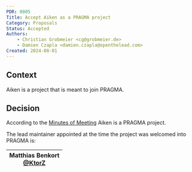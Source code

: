 ```yaml
---
PDR: 0005
Title: Accept Aiken as a PRAGMA project
Category: Proposals
Status: Accepted 
Authors:
    - Christian Grobmeier <cg@grobmeier.de>
    - Damien Czapla <damien.czapla@openthelead.com>
Created: 2024-08-01
---
```


## Context

Aiken is a project that is meant to join PRAGMA.

## Decision

According to the [Minutes of Meeting](https://github.com/pragma-org/PDRs/blob/main/PDR-0004-Resolution-Accept-Amaru/20240418_Meeting_Minutes_PRAGMA_Administrative_Board_signed.pdf) Aiken is a PRAGMA project.

The lead maintainer appointed at the time the project was welcomed into PRAGMA is:

| Matthias Benkort <br/> [@KtorZ][]|
| ---                               |        

[@KtorZ]: https://github.com/ktorz
